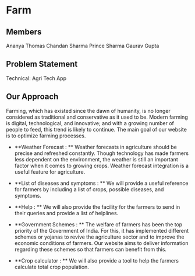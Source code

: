 # Farm

## Members

Ananya Thomas 
Chandan Sharma
Prince Sharma
Gaurav Gupta

## Problem Statement

Technical: Agri Tech App

## Our Approach

Farming, which has existed since the dawn of humanity, is no longer considered as traditional and conservative as it used to be. Modern farming is digital, technological, and innovative; and with a growing number of people to feed, this trend is likely to continue. The main goal of our website is to optimize farming processes.

- **Weather Forecast : **
Weather forecasts in agriculture should be precise and refreshed constantly. Though technology has made farmers less dependent on the environment, the weather is still an important factor when it comes to growing crops. Weather forecast integration is a useful feature for agriculture.

- **List of diseases and symptoms : **
We will provide a useful reference for farmers by including a list of crops, possible diseases, and symptoms. 

- **Help : **
We will also provide the facility for the farmers to send in their queries and provide a list of helplines.

- **Government Schemes : **
The welfare of farmers has been the top priority of the Government of India. For this, it has implemented different schemes or yojanas to revive the agriculture sector and to improve the economic conditions of farmers. Our website aims to deliver information regarding these schemes so that farmers can benefit from this.

- **Crop calculator : **
We will also provide a tool to help the farmers calculate total crop population.


 
